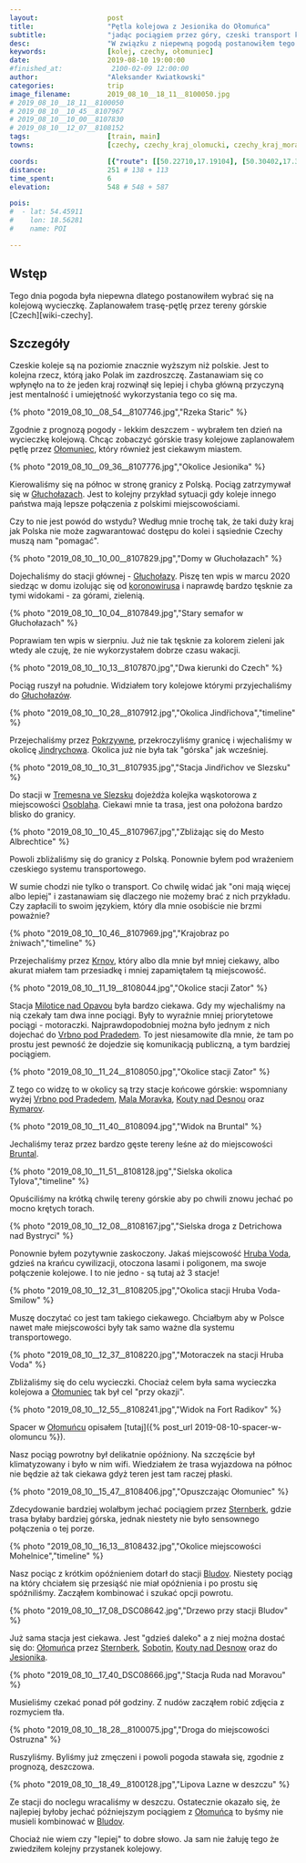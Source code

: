 ```yaml
---
layout:                 post
title:                  "Pętla kolejowa z Jesionika do Ołomuńca"
subtitle:               "jadąc pociągiem przez góry, czeski transport kolejowy to inny świat"
desc:                   "W związku z niepewną pogodą postanowiłem tego dnia wybrać się na kolejową wycieczkę przez czeskie góry do Ołomuńca. Chciałem zobaczyć jak działa czeski transport kolejowy oraz ocenić widokowość tych linii."
keywords:               [kolej, czechy, ołomuniec]
date:                   2019-08-10 19:00:00
#finished_at:            2100-02-09 12:00:00
author:                 "Aleksander Kwiatkowski"
categories:             trip
image_filename:         2019_08_10__18_11__8100050.jpg
# 2019_08_10__18_11__8100050
# 2019_08_10__10_45__8107967
# 2019_08_10__10_00__8107830
# 2019_08_10__12_07__8108152
tags:                   [train, main]
towns:                  [czechy, czechy_kraj_olomucki, czechy_kraj_morawsko_slaski, opolskie]

coords:                 [{"route": [[50.22710,17.19104], [50.30402,17.32237], [50.31871,17.39343], [50.24587,17.54587], [50.08962,17.68285], [49.98201,17.46793], [49.81283,17.39515], [49.73734,17.44219], [49.66961,17.43807], [49.59356,17.35567], [49.59801,17.27602], [49.65850,17.24443], [49.76684,16.94849], [49.87670,16.88257], [49.96402,16.86987], [50.06792,16.92995], [50.11253,17.00376], [50.18744,17.05269], [50.22391,17.10504], [50.22699,17.19173]], "type": "train"}]
distance:               251 # 138 + 113
time_spent:             6
elevation:              548 # 548 + 587

pois:
#  - lat: 54.45911
#    lon: 18.56281
#    name: POI

---
```


[wiki-olomuniec]: https://pl.wikipedia.org/wiki/O%C5%82omuniec
[wiki-jesionik]: https://pl.wikipedia.org/wiki/Jesionik
[wiki-olomuniec]: https://pl.wikipedia.org/wiki/O%C5%82omuniec
[wiki-jindrichow]: https://pl.wikipedia.org/wiki/Jind%C5%99ichov_(powiat_Brunt%C3%A1l)
[wiki-czech]: https://pl.wikipedia.org/wiki/Czechy
[wiki-glucholazy]: https://pl.wikipedia.org/wiki/G%C5%82ucho%C5%82azy
[wiki-glucholazy-stacja]: https://pl.wikipedia.org/wiki/G%C5%82ucho%C5%82azy_(stacja_kolejowa)
[wiki-pokrzywna]: https://pl.wikipedia.org/wiki/Pokrzywna_(wojew%C3%B3dztwo_opolskie)
[wiki-tremesna]: https://pl.wikipedia.org/wiki/T%C5%99eme%C5%A1n%C3%A1
[wiki-osoblaha]:https://pl.wikipedia.org/wiki/Osob%C5%82oga_(wie%C5%9B)
[wiki-krnov]: https://pl.wikipedia.org/wiki/Karni%C3%B3w
[wiki-milotice-nad-opavou]: https://pl.wikipedia.org/wiki/Milotice_nad_Opavou_(stacja_kolejowa)
[wiki-vrbno]: https://pl.wikipedia.org/wiki/Vrbno_pod_Prad%C4%9Bdem
[wiki-mala-moravka]: https://pl.wikipedia.org/wiki/Mal%C3%A1_Mor%C3%A1vka
[wiki-kouty-nad-desnou]: https://pl.wikipedia.org/wiki/Kouty_nad_Desnou
[wiki-rymarov]: https://pl.wikipedia.org/wiki/R%C3%BDma%C5%99ov
[wiki-bruntal]: https://pl.wikipedia.org/wiki/Brunt%C3%A1l
[wiki-hruba-voda]: https://pl.wikipedia.org/wiki/Hrub%C3%A1_Voda
[wiki-sternberk]: https://pl.wikipedia.org/wiki/%C5%A0ternberk
[wiki-bludow]: https://pl.wikipedia.org/wiki/Bludov_(powiat_%C5%A0umperk)
[wiki-sobotin]: https://pl.wikipedia.org/wiki/Sobot%C3%ADn

## Wstęp

Tego dnia pogoda była niepewna dlatego postanowiłem wybrać się na kolejową
wycieczkę. Zaplanowałem trasę-pętlę przez tereny górskie [Czech][wiki-czechy].

## Szczegóły

Czeskie koleje są na poziomie znacznie wyższym niż polskie. Jest to kolejna rzecz,
którą jako Polak im zazdroszczę. Zastanawiam się co wpłynęło na to że jeden
kraj rozwinął się lepiej i chyba główną przyczyną jest mentalność i umiejętność
wykorzystania tego co się ma.

{% photo "2019_08_10__08_54__8107746.jpg","Rzeka Staric" %}

Zgodnie z prognozą pogody - lekkim deszczem - wybrałem ten dzień na wycieczkę
kolejową. Chcąc zobaczyć górskie trasy kolejowe zaplanowałem pętlę przez
[Ołomuniec][wiki-olomuniec], który również jest ciekawym miastem.

{% photo "2019_08_10__09_36__8107776.jpg","Okolice Jesionika" %}

Kierowaliśmy się na północ w stronę granicy z Polską. Pociąg zatrzymywał się
w [Głuchołazach][wiki-glucholazy]. Jest to kolejny przykład sytuacji gdy koleje
innego państwa mają lepsze połączenia z polskimi miejscowościami.

Czy to nie jest powód do wstydu? Według mnie trochę tak, że taki duży kraj jak
Polska nie może zagwarantować dostępu do kolei i sąsiednie Czechy muszą
nam "pomagać".

{% photo "2019_08_10__10_00__8107829.jpg","Domy w Głuchołazach" %}

[wiki-koronawirus]: https://pl.wikipedia.org/wiki/SARS-CoV-2

Dojechaliśmy do stacji głównej - [Głuchołazy][wiki-glucholazy-stacja].
Piszę ten wpis w marcu 2020 siedząc w domu izolując się od
[koronowirusa][wiki-koronawirus] i naprawdę bardzo tęsknie za tymi
widokami - za górami, zielenią.

{% photo "2019_08_10__10_04__8107849.jpg","Stary semafor w Głuchołazach" %}

Poprawiam ten wpis w sierpniu. Już nie tak
tęsknie za kolorem zieleni jak wtedy ale czuję, że nie wykorzystałem dobrze
czasu wakacji.

{% photo "2019_08_10__10_13__8107870.jpg","Dwa kierunki do Czech" %}

Pociąg ruszył na południe. Widziałem tory kolejowe którymi przyjechaliśmy
do [Głuchołazów][wiki-glucholazy].

{% photo "2019_08_10__10_28__8107912.jpg","Okolica Jindřichova","timeline" %}

Przejechaliśmy przez [Pokrzywne][wiki-pokrzywna], przekroczyliśmy granicę i
wjechaliśmy w okolicę [Jindrychowa][wiki-jindrichow]. Okolica już nie była
tak "górska" jak wcześniej.

{% photo "2019_08_10__10_31__8107935.jpg","Stacja Jindřichov ve Slezsku" %}

Do stacji w [Tremesna ve Slezsku][wiki-tremesna] dojeżdża kolejka wąskotorowa z
miejscowości [Osoblaha][wiki-osoblaha]. Ciekawi mnie ta trasa, jest ona
położona bardzo blisko do granicy.

{% photo "2019_08_10__10_45__8107967.jpg","Zbliżając się do Mesto Albrechtice" %}

Powoli zbliżaliśmy się do granicy z Polską. Ponownie byłem pod wrażeniem
czeskiego systemu transportowego.

W sumie chodzi nie tylko o transport. Co chwilę widać jak "oni mają więcej
albo lepiej" i zastanawiam się dlaczego nie możemy brać z nich przykładu.
Czy zapłacili to swoim językiem, który dla mnie osobiście nie brzmi poważnie?

{% photo "2019_08_10__10_46__8107969.jpg","Krajobraz po żniwach","timeline" %}

Przejechaliśmy przez [Krnov][wiki-krnov], który albo dla mnie był mniej ciekawy,
albo akurat miałem tam przesiadkę i mniej zapamiętałem tą miejscowość.

{% photo "2019_08_10__11_19__8108044.jpg","Okolice stacji Zator" %}

Stacja [Milotice nad Opavou][wiki-milotice-nad-opavou] była bardzo
ciekawa. Gdy my wjechaliśmy na nią czekały tam dwa inne pociągi.
Były to wyraźnie mniej priorytetowe pociągi - motoraczki. Najprawdopodobniej
można było jednym z nich dojechać do [Vrbno pod Pradedem][wiki-vrbno].
To jest niesamowite dla mnie, że tam po prostu jest pewność że dojedzie
się komunikacją publiczną, a tym bardziej pociągiem.

{% photo "2019_08_10__11_24__8108050.jpg","Okolice stacji Zator" %}

Z tego co widzę to w okolicy są trzy stacje końcowe górskie: wspomniany wyżej
[Vrbno pod Pradedem][wiki-vrbno], [Mala Moravka][wiki-mala-moravka],
[Kouty nad Desnou][wiki-kouty-nad-desnou]
oraz [Rymarov][wiki-rymarov].

{% photo "2019_08_10__11_40__8108094.jpg","Widok na Bruntal" %}

Jechaliśmy teraz przez bardzo gęste tereny leśne aż do miejscowości [Bruntal][wiki-bruntal].

{% photo "2019_08_10__11_51__8108128.jpg","Sielska okolica Tylova","timeline" %}

Opuściliśmy na krótką chwilę tereny górskie aby po chwili znowu jechać po mocno
krętych torach.

{% photo "2019_08_10__12_08__8108167.jpg","Sielska droga z Detrichowa nad Bystryci" %}

Ponownie byłem pozytywnie zaskoczony. Jakaś miejscowość [Hruba Voda][wiki-hruba-voda],
gdzieś na krańcu cywilizacji, otoczona lasami i poligonem, ma swoje połączenie
kolejowe. I to nie jedno - są tutaj aż 3 stacje!

{% photo "2019_08_10__12_31__8108205.jpg","Okolica stacji Hruba Voda-Smilow" %}

Muszę doczytać co jest tam takiego ciekawego. Chciałbym aby w Polsce
nawet małe miejscowości były tak samo ważne dla systemu transportowego.

{% photo "2019_08_10__12_37__8108220.jpg","Motoraczek na stacji Hruba Voda" %}

Zbliżaliśmy się do celu wycieczki. Chociaż celem była sama wycieczka kolejowa a
[Ołomuniec][wiki-olomuniec] tak był cel "przy okazji".

{% photo "2019_08_10__12_55__8108241.jpg","Widok na Fort Radikov" %}

Spacer w [Ołomuńcu][wiki-olomuniec] opisałem
[tutaj]({% post_url 2019-08-10-spacer-w-olomuncu %}).

Nasz pociąg powrotny był delikatnie opóźniony. Na szczęście był klimatyzowany
i było w nim wifi. Wiedziałem że trasa wyjazdowa na północ nie będzie aż tak ciekawa
gdyż teren jest tam raczej płaski.

{% photo "2019_08_10__15_47__8108406.jpg","Opuszczając Ołomuniec" %}

Zdecydowanie bardziej wolałbym jechać pociągiem przez [Sternberk][wiki-sternberk],
gdzie trasa byłaby bardziej górska, jednak niestety nie było
sensownego połączenia o tej porze.

{% photo "2019_08_10__16_13__8108432.jpg","Okolice miejscowości Mohelnice","timeline" %}

Nasz pociąc z krótkim opóźnieniem dotarł do stacji [Bludov][wiki-bludow].
Niestety pociąg na który chciałem się przesiąść nie miał opóźnienia i po prostu
się spóźniliśmy. Zacząłem kombinować i szukać opcji powrotu.

{% photo "2019_08_10__17_08_DSC08642.jpg","Drzewo przy stacji Bludov" %}

Już sama stacja jest ciekawa. Jest "gdzieś daleko" a z niej można dostać się do:
[Ołomuńca][wiki-olomuniec] przez [Sternberk][wiki-sternberk],
[Sobotin][wiki-sobotin], [Kouty nad Desnow][wiki-kouty-nad-desnou]
oraz do [Jesionika][wiki-jesionik].

{% photo "2019_08_10__17_40_DSC08666.jpg","Stacja Ruda nad Moravou" %}

Musieliśmy czekać ponad pół godziny. Z nudów zacząłem robić zdjęcia
z rozmyciem tła.

{% photo "2019_08_10__18_28__8100075.jpg","Droga do miejscowości Ostruzna" %}

Ruszyliśmy. Byliśmy już zmęczeni i powoli pogoda stawała się, zgodnie
z prognozą, deszczowa.

{% photo "2019_08_10__18_49__8100128.jpg","Lipova Lazne w deszczu" %}

Ze stacji do noclegu wracaliśmy w deszczu. Ostatecznie okazało się, że najlepiej byłoby
jechać późniejszym pociągiem z [Ołomuńca][wiki-olomuniec] to byśmy nie
musieli kombinować w [Bludov][wiki-bludow].

Chociaż nie wiem czy "lepiej" to dobre słowo. Ja sam nie żałuję tego że
zwiedziłem kolejny przystanek kolejowy.
